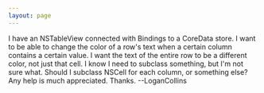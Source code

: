 ```yaml
---
layout: page
---
```


I have an NSTableView connected with Bindings to a CoreData store. I want to be able to change the color of a row's text when a certain column contains a certain value. I want the text of the entire row to be a different color, not just that cell. I know I need to subclass something, but I'm not sure what. Should I subclass NSCell for each column, or something else? Any help is much appreciated. Thanks. --LoganCollins
